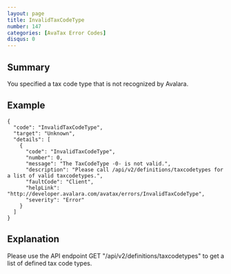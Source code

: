 ```yaml
---
layout: page
title: InvalidTaxCodeType
number: 147
categories: [AvaTax Error Codes]
disqus: 0
---
```


## Summary

You specified a tax code type that is not recognized by Avalara.

## Example

    {
      "code": "InvalidTaxCodeType",
      "target": "Unknown",
      "details": [
        {
          "code": "InvalidTaxCodeType",
          "number": 0,
          "message": "The TaxCodeType -0- is not valid.",
          "description": "Please call /api/v2/definitions/taxcodetypes for a list of valid taxcodetypes.",
          "faultCode": "Client",
          "helpLink": "http://developer.avalara.com/avatax/errors/InvalidTaxCodeType",
          "severity": "Error"
        }
      ]
    }

## Explanation

Please use the API endpoint GET "/api/v2/definitions/taxcodetypes" to get a list of defined tax code types.

